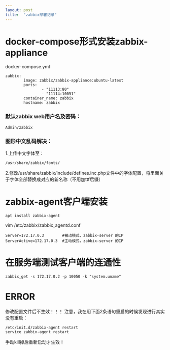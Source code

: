 ```yaml
---
layout: post
title:  "zabbix部署记录"
---
```



# docker-compose形式安装zabbix-appliance 

docker-compose.yml

	zabbix:
	        image: zabbix/zabbix-appliance:ubuntu-latest
	        ports:
	                - "11113:80"
	                - "11114:10051"
	        container_name: zabbix
	        hostname: zabbix


### 默认zabbix web用户名及密码：

	Admin/zabbix

### 图形中文乱码解决：

1.上传中文字体至：

	/usr/share/zabbix/fonts/

2.修改/usr/share/zabbix/include/defines.inc.php文件中的字体配置，将里面关于字体全部替换成对应的新名称（不用加ttf后缀）



# zabbix-agent客户端安装

	apt install zabbix-agent

vim /etc/zabbix/zabbix_agentd.conf

	Server=172.17.0.3        #被动模式，zabbix-server 的IP
	ServerActive=172.17.0.3  #主动模式，zabbix-server 的IP



# 在服务端测试客户端的连通性

	zabbix_get -s 172.17.0.2 -p 10050 -k "system.uname"


# ERROR

修改配置文件后不生效！！！ 注意，我在用下面2条语句重启的时候发现进行其实没有重启：

	/etc/init.d/zabbix-agent restart
	service zabbix-agent restart

手动kill掉后重新启动才生效！



 